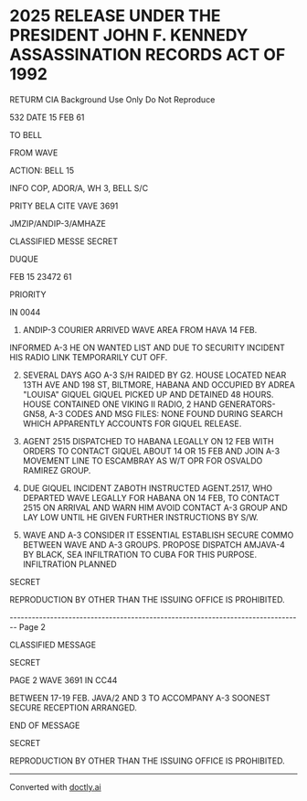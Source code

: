 # 2025 RELEASE UNDER THE PRESIDENT JOHN F. KENNEDY ASSASSINATION RECORDS ACT OF 1992

RETURM CIA
Background Use Only
Do Not Reproduce

532
DATE 15 FEB 61

TO BELL

FROM WAVE

ACTION: BELL 15

INFO COP, ADOR/A, WH 3, BELL S/C

PRITY BELA CITE VAVE 3691

JMZIP/ANDIP-3/AMHAZE

CLASSIFIED MESSE
SECRET

DUQUE

FEB 15 23472 61

PRIORITY

IN 0044

1.  ANDIP-3 COURIER ARRIVED WAVE AREA FROM HAVA 14 FEB.

INFORMED A-3 HE ON WANTED LIST AND DUE TO SECURITY INCIDENT HIS RADIO
LINK TEMPORARILY CUT OFF.

2.  SEVERAL DAYS AGO A-3 S/H RAIDED BY G2. HOUSE LOCATED NEAR 13TH AVE AND 198 ST, BILTMORE, HABANA AND OCCUPIED BY ADREA
    "LOUISA" GIQUEL GIQUEL PICKED UP AND DETAINED 48 HOURS. HOUSE
    CONTAINED ONE VIKING II RADIO, 2 HAND GENERATORS-GN58, A-3 CODES
    AND MSG FILES: NONE FOUND DURING SEARCH WHICH APPARENTLY ACCOUNTS
    FOR GIQUEL RELEASE.

3.  AGENT 2515 DISPATCHED TO HABANA LEGALLY ON 12 FEB WITH
    ORDERS TO CONTACT GIQUEL ABOUT 14 OR 15 FEB AND JOIN A-3 MOVEMENT
    LINE TO ESCAMBRAY AS W/T OPR FOR OSVALDO RAMIREZ GROUP.

4.  DUE GIQUEL INCIDENT ZABOTH INSTRUCTED AGENT.2517, WHO
    DEPARTED WAVE LEGALLY FOR HABANA ON 14 FEB, TO CONTACT 2515
    ON ARRIVAL AND WARN HIM AVOID CONTACT A-3 GROUP AND LAY LOW UNTIL
    HE GIVEN FURTHER INSTRUCTIONS BY S/W.

5.  WAVE AND A-3 CONSIDER IT ESSENTIAL ESTABLISH SECURE COMMO
    BETWEEN WAVE AND A-3 GROUPS. PROPOSE DISPATCH AMJAVA-4 BY BLACK,
    SEA INFILTRATION TO CUBA FOR THIS PURPOSE. INFILTRATION PLANNED

SECRET

REPRODUCTION BY OTHER THAN THE ISSUING OFFICE IS PROHIBITED.


-------------------------------------------------------------------------------- Page 2

CLASSIFIED MESSAGE

SECRET

PAGE 2 WAVE 3691
IN CC44

BETWEEN 17-19 FEB. JAVA/2 AND 3 TO ACCOMPANY A-3 SOONEST SECURE RECEPTION ARRANGED.

END OF MESSAGE

SECRET

REPRODUCTION BY OTHER THAN THE ISSUING OFFICE IS PROHIBITED.


---
Converted with [doctly.ai](https://doctly.ai)